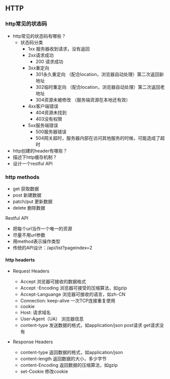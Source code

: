 ## HTTP

### http常见的状态码

- http常见的状态码有哪些？
  - 状态码分类
    - 1xx 服务器收到请求，没有返回
    - 2xx请求成功
      - 200 请求成功
    - 3xx重定向
      - 301永久重定向 （配合location，浏览器自动处理）第二次返回新地址
      - 302临时重定向 （配合location，浏览器自动处理）第二次返回老地址
      - 304资源未被修改 （服务端资源在本地还有效）
    - 4xx客户端错误
      - 404资源未找到
      - 403没有权限
    - 5xx服务端错误
      - 500服务器错误
      - 504网关超时，服务器内部在访问其他服务的时候，可能造成了超时
- http创建的header有哪些？
- 描述下http缓存机制？
- 设计一个restful API



### http methods

- get 获取数据
- post 新建数据
- patch/put 更新数据
- delete 删除数据

Restful API

- 把每个url当作一个唯一的资源
- 尽量不用url参数
- 用method表示操作类型
- 传统的API设计：/api/list?pageindex=2

#### http headerts

- Request Headers

  - Accept 浏览器可接收的数据格式
  - Accept -Encoding 浏览器可接受的压缩算法，如gzip
  - Accept-Languange 浏览器可接收的语言，如zh-CN
  - Connection: keep-alive 一次TCP连接重复使用
  - cookie
  - Host: 请求域名
  - User-Agent（UA） 浏览器信息
  - content-type 发送数据的格式，如application/json post请求 get请求没有

  

- Response Headers

  - content-type 返回数据的格式，如application/json 
  - content-length 返回数据的大小，多少字节
  - content-Encoding 返回数据的压缩算法，如gzip
  - set-Cookie 修改cookie